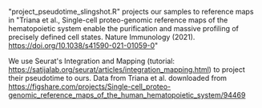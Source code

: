 "project_pseudotime_slingshot.R" projects our samples to reference maps in "Triana et al., Single-cell proteo-genomic reference maps of the hematopoietic system enable the purification and massive profiling of precisely defined cell states. Nature Immunology (2021). https://doi.org/10.1038/s41590-021-01059-0"

We use Seurat's Integration and Mapping (tutorial: https://satijalab.org/seurat/articles/integration_mapping.html) to project their pseudotime to ours. Data from Triana et al. downloaded from https://figshare.com/projects/Single-cell_proteo-genomic_reference_maps_of_the_human_hematopoietic_system/94469
